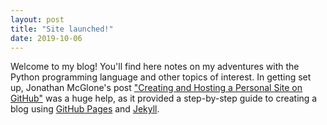 ```yaml
---
layout: post
title: "Site launched!"
date: 2019-10-06
---
```


Welcome to my blog! You'll find here notes on my adventures with the Python programming language and other topics of interest. In getting set up, Jonathan McGlone's post ["Creating and Hosting a Personal Site on GitHub"](http://jmcglone.com/guides/github-pages/) was a huge help, as it provided a step-by-step guide to creating a blog using [GitHub Pages](https://pages.github.com/) and [Jekyll](https://jekyllrb.com/).
